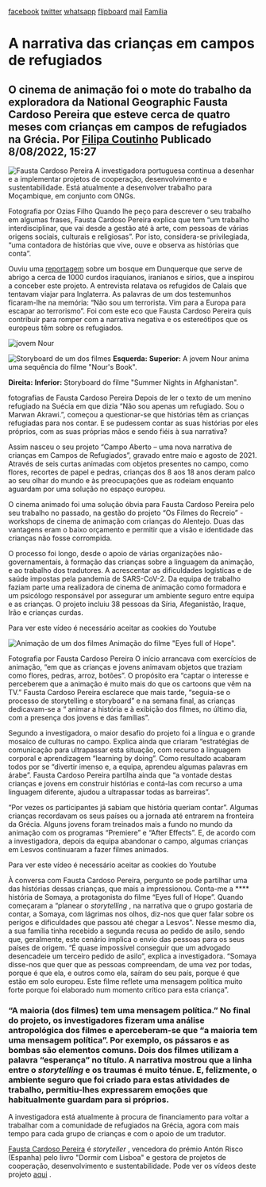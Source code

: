 [facebook](https://www.facebook.com/sharer/sharer.php?u=https%3A%2F%2Fwww.natgeo.pt%2Ffamilia%2F2022%2F08%2Fa-narrativa-das-criancas-em-campos-de-refugiados) [twitter](https://twitter.com/share?url=https%3A%2F%2Fwww.natgeo.pt%2Ffamilia%2F2022%2F08%2Fa-narrativa-das-criancas-em-campos-de-refugiados&via=natgeo&text=A%20narrativa%20das%20crian%C3%A7as%20em%20campos%20de%20refugiados) [whatsapp](https://web.whatsapp.com/send?text=https%3A%2F%2Fwww.natgeo.pt%2Ffamilia%2F2022%2F08%2Fa-narrativa-das-criancas-em-campos-de-refugiados) [flipboard](https://share.flipboard.com/bookmarklet/popout?v=2&title=A%20narrativa%20das%20crian%C3%A7as%20em%20campos%20de%20refugiados&url=https%3A%2F%2Fwww.natgeo.pt%2Ffamilia%2F2022%2F08%2Fa-narrativa-das-criancas-em-campos-de-refugiados) [mail](mailto:?subject=NatGeo&body=https%3A%2F%2Fwww.natgeo.pt%2Ffamilia%2F2022%2F08%2Fa-narrativa-das-criancas-em-campos-de-refugiados%20-%20A%20narrativa%20das%20crian%C3%A7as%20em%20campos%20de%20refugiados) [Família](https://www.natgeo.pt/familia) 
# A narrativa das crianças em campos de refugiados 
## O cinema de animação foi o mote do trabalho da exploradora da National Geographic Fausta Cardoso Pereira que esteve cerca de quatro meses com crianças em campos de refugiados na Grécia. Por [Filipa Coutinho](https://www.natgeo.pt/autor/filipa-coutinho) Publicado 8/08/2022, 15:27 
![Fausta Cardoso Pereira](img/files_styles_image_00_public_fausta.jpg, "Fausta Cardoso Pereira")
A investigadora portuguesa continua a desenhar e a implementar projetos de cooperação, desenvolvimento e sustentabilidade. Está atualmente a desenvolver trabalho para Moçambique, em conjunto com ONGs. 

Fotografia por Ozias Filho Quando lhe peço para descrever o seu trabalho em algumas frases, Fausta Cardoso Pereira explica que tem “um trabalho interdisciplinar, que vai desde a gestão até à arte, com pessoas de várias origens sociais, culturais e religiosas”. Por isto, considera-se privilegiada, “uma contadora de histórias que vive, ouve e observa as histórias que conta”. 

Ouviu uma [reportagem](https://www.tsf.pt/internacional/eu-so-tenho-um-sonho-chegar-ao-reino-unido-10293770.html) sobre um bosque em Dunquerque que serve de abrigo a cerca de 1000 curdos iraquianos, iranianos e sírios, que a inspirou a conceber este projeto. A entrevista relatava os refugidos de Calais que tentavam viajar para Inglaterra. As palavras de um dos testemunhos ficaram-lhe na memória: “Não sou um terrorista. Vim para a Europa para escapar ao terrorismo”. Foi com este eco que Fausta Cardoso Pereira quis contribuir para romper com a narrativa negativa e os estereótipos que os europeus têm sobre os refugiados. 

![jovem Nour](img/files_styles_image_00_public_fausta.jpg, "jovem Nour")

![Storyboard de um dos filmes](img/files_styles_image_00_public_fausta.jpg, "Storyboard de um dos filmes")
**Esquerda:** **Superior:** A jovem Nour anima uma sequência do filme "Nour's Book". 

**Direita:** **Inferior:** Storyboard do filme "Summer Nights in Afghanistan". 

fotografias de Fausta Cardoso Pereira Depois de ler o texto de um menino refugiado na Suécia em que dizia “Não sou apenas um refugiado. Sou o Marwan Akrawi.”, começou a questionar-se que histórias têm as crianças refugiadas para nos contar. E se pudessem contar as suas histórias por eles próprios, com as suas próprias mãos e sendo fiéis à sua narrativa? 

Assim nasceu o seu projeto “Campo Aberto – uma nova narrativa de crianças em Campos de Refugiados”, gravado entre maio e agosto de 2021. Através de seis curtas animadas com objetos presentes no campo, como flores, recortes de papel e pedras, crianças dos 8 aos 18 anos deram palco ao seu olhar do mundo e às preocupações que as rodeiam enquanto aguardam por uma solução no espaço europeu. 

O cinema animado foi uma solução óbvia para Fausta Cardoso Pereira pelo seu trabalho no passado, na gestão do projeto “Os Filmes do Recreio” - workshops de cinema de animação com crianças do Alentejo. Duas das vantagens eram o baixo orçamento e permitir que a visão e identidade das crianças não fosse corrompida. 

O processo foi longo, desde o apoio de várias organizações não-governamentais, à formação das crianças sobre a linguagem da animação, e ao trabalho dos tradutores. A acrescentar as dificuldades logísticas e de saúde impostas pela pandemia de SARS-CoV-2. Da equipa de trabalho faziam parte uma realizadora de cinema de animação como formadora e um psicólogo responsável por assegurar um ambiente seguro entre equipa e as crianças. O projeto incluiu 38 pessoas da Síria, Afeganistão, Iraque, Irão e crianças curdas. 

Para ver este vídeo é necessário aceitar as cookies do Youtube 

![Animação de um dos filmes](img/files_styles_image_00_public_fausta.jpg, "Animação de um dos filmes")
Animação do filme "Eyes full of Hope". 

Fotografia por Fausta Cardoso Pereira O início arrancava com exercícios de animação, “em que as crianças e jovens animavam objetos que traziam como flores, pedras, arroz, botões”. O propósito era “captar o interesse e perceberem que a animação é muito mais do que os cartoons que vêm na TV.” Fausta Cardoso Pereira esclarece que mais tarde, “seguia-se o processo de storytelling e storyboard” e na semana final, as crianças dedicavam-se a “ animar a história e à exibição dos filmes, no último dia, com a presença dos jovens e das famílias”. 

Segundo a investigadora, o maior desafio do projeto foi a língua e o grande mosaico de culturas no campo. Explica ainda que criaram “estratégias de comunicação para ultrapassar esta situação, com recurso a linguagem corporal e aprendizagem “learning by doing”. Como resultado acabaram todos por se “divertir imenso e, a equipa, aprendeu algumas palavras em árabe”. Fausta Cardoso Pereira partilha ainda que “a vontade destas crianças e jovens em construir histórias e contá-las com recurso a uma linguagem diferente, ajudou a ultrapassar todas as barreiras”. 

“Por vezes os participantes já sabiam que história queriam contar”. Algumas crianças recordavam os seus países ou a jornada até entrarem na fronteira da Grécia. Alguns jovens foram treinados mais a fundo no mundo da animação com os programas “Premiere” e “After Effects”. E, de acordo com a investigadora, depois da equipa abandonar o campo, algumas crianças em Lesvos continuaram a fazer filmes animados. 

Para ver este vídeo é necessário aceitar as cookies do Youtube 

À conversa com Fausta Cardoso Pereira, pergunto se pode partilhar uma das histórias dessas crianças, que mais a impressionou. Conta-me a **** história de Somaya, a protagonista do filme “Eyes full of Hope”. Quando começaram a “planear o _storytelling_ , na narrativa que o grupo gostaria de contar, a Somaya, com lágrimas nos olhos, diz-nos que quer falar sobre os perigos e dificuldades que passou até chegar a Lesvos”. Nesse mesmo dia, a sua família tinha recebido a segunda recusa ao pedido de asilo, sendo que, geralmente, este cenário implica o envio das pessoas para os seus países de origem. “É quase impossível conseguir que um advogado desencadeie um terceiro pedido de asilo”, explica a investigadora. “Somaya disse-nos que quer que as pessoas compreendam, de uma vez por todas, porque é que ela, e outros como ela, saíram do seu país, porque é que estão em solo europeu. Este filme reflete uma mensagem política muito forte porque foi elaborado num momento crítico para esta criança”. 

### “A maioria (dos filmes) tem uma mensagem política.” No final do projeto, os investigadores fizeram uma análise antropológica dos filmes e aperceberam-se que “a maioria tem uma mensagem política”. Por exemplo, os pássaros e as bombas são elementos comuns. Dois dos filmes utilizam a palavra “esperança” no título. A narrativa mostrou que a linha entre o _storytelling_ e os traumas é muito ténue. E, felizmente, o ambiente seguro que foi criado para estas atividades de trabalho, permitiu-lhes expressarem emoções que habitualmente guardam para si próprios. 

A investigadora está atualmente à procura de financiamento para voltar a trabalhar com a comunidade de refugiados na Grécia, agora com mais tempo para cada grupo de crianças e com o apoio de um tradutor. 

[Fausta Cardoso Pereira](http://www.faustacardosopereira.com/) é _storyteller_ , vencedora do prémio Antón Risco (Espanha) pelo livro "Dormir com Lisboa" e gestora de projetos de cooperação, desenvolvimento e sustentabilidade. Pode ver os vídeos deste projeto [aqui](https://www.youtube.com/channel/UC7_KyGXsCEhRVk7kn_yJ3AA/videos) . 

